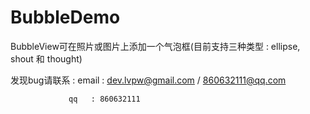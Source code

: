 BubbleDemo
==========
BubbleView可在照片或图片上添加一个气泡框(目前支持三种类型 : ellipse, shout 和 thought) 

发现bug请联系 : email : dev.lvpw@gmail.com / 860632111@qq.com

                 qq   : 860632111
